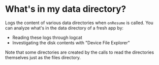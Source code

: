 # What's in my data directory?
Logs the content of various data directories when `onResume` is called. You can
analyze what's in the data directory of a fresh app by:
- Reading these logs through logcat
- Investigating the disk contents with "Device File Explorer"

Note that some directories are created by the calls to read the directories
themselves just as the files directory.
